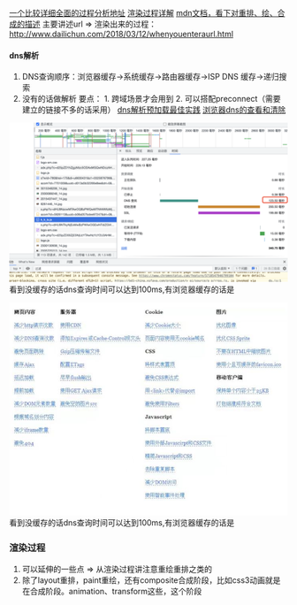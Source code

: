 [一个比较详细全面的过程分析地址](http://www.dailichun.com/2018/03/12/whenyouenteraurl.html)
[渲染过程详解](https://juejin.cn/post/6844903476506394638)
[mdn文档，看下对重排、绘、合成的描述](https://developer.mozilla.org/zh-CN/docs/Web/Performance/How_browsers_work#%E6%B8%B2%E6%9F%93)
主要讲述url => 渲染出来的过程：
http://www.dailichun.com/2018/03/12/whenyouenteraurl.html
#### dns解析

1. DNS查询顺序：浏览器缓存→系统缓存→路由器缓存→ISP DNS 缓存→递归搜索
2. 没有的话做解析
要点： 1. 跨域场景才会用到 2. 可以搭配preconnect（需要建立的链接不多的话采用）
[dns解析预加载最佳实践](https://developer.mozilla.org/zh-CN/docs/Web/Performance/dns-prefetch)
[浏览器dns的查看和清除](https://www.cnblogs.com/shengulong/p/7443806.html)

![avatar](/js面试理解题/http-time.jpg)
看到没缓存的话dns查询时间可以达到100ms,有浏览器缓存的话是


![avatar](/性能优化.jpg)
看到没缓存的话dns查询时间可以达到100ms,有浏览器缓存的话是

### 渲染过程

1. 可以延伸的一些点 => 从渲染过程讲注意重绘重排之类的
2. 除了layout重排，paint重绘，还有composite合成阶段，比如css3动画就是在合成阶段。animation、transform这些，这个阶段